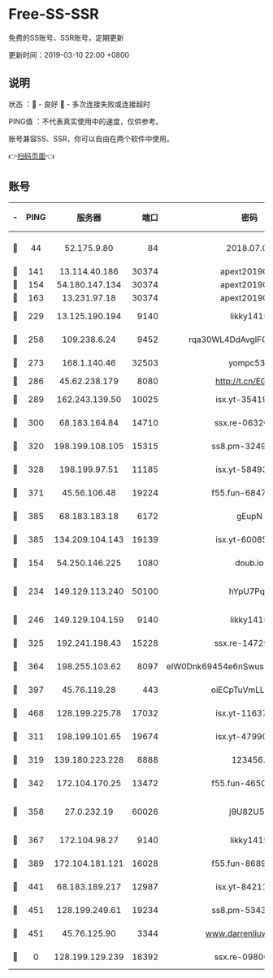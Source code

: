 # Free-SS-SSR

免费的SS账号、SSR账号，定期更新

更新时间：2019-03-10 22:00 +0800

## 说明

状态     ：🙂 - 良好 🙁 - 多次连接失败或连接超时

PING值   ：不代表真实使用中的速度，仅供参考。

账号兼容SS、SSR，你可以自由在两个软件中使用。

👉[扫码页面](https://liesauer.github.io/Free-SS-SSR/)👈

## 账号

|-|PING|服务器|端口|密码|加密方式|区域|
|:----:|:----:|:-----:|-----:|:----:|:----:|:----:|
|🙂|44|52.175.9.80|84|2018.07.07|chacha20-ietf-poly1305|HK|
|🙂|141|13.114.40.186|30374|apext2019006|chacha20|JP|
|🙂|154|54.180.147.134|30374|apext2019006|chacha20|KR|
|🙂|163|13.231.97.18|30374|apext2019006|chacha20|JP|
|🙂|229|13.125.190.194|9140|likky1415|aes-256-cfb|KR|
|🙂|258|109.238.6.24|9452|rqa30WL4DdAvgIFG6Fs3znzTa|aes-256-cfb|FR|
|🙂|273|168.1.140.46|32503|yompc535|aes-256-cfb|AU|
|🙂|286|45.62.238.179|8080|http://t.cn/EGJIyrl|rc4-md5|CA|
|🙂|289|162.243.139.50|10025|isx.yt-35419673|aes-256-cfb|US|
|🙂|300|68.183.164.84|14710|ssx.re-06320738|aes-256-cfb|US|
|🙂|320|198.199.108.105|15315|ss8.pm-32497481|aes-256-cfb|US|
|🙂|328|198.199.97.51|11185|isx.yt-58493850|aes-256-cfb|US|
|🙂|371|45.56.106.48|19224|f55.fun-68474983|aes-256-cfb|US|
|🙂|385|68.183.183.18|6172|gEupN|aes-256-cfb|SG|
|🙂|385|134.209.104.143|19139|isx.yt-60085477|aes-256-cfb|SG|
|🙂|154|54.250.146.225|1080|doub.io|aes-256-cfb|JP|
|🙂|234|149.129.113.240|50100|hYpU7PqP|chacha20-ietf-poly1305|CN|
|🙂|246|149.129.104.159|9140|likky1415|aes-256-cfb|HK|
|🙂|325|192.241.198.43|15228|ssx.re-14729949|aes-256-cfb|US|
|🙂|364|198.255.103.62|8097|eIW0Dnk69454e6nSwuspv9DmS201tQ0D|aes-256-cfb|US|
|🙂|397|45.76.119.28|443|oiECpTuVmLLxk4Ts|aes-256-cfb|AU|
|🙂|468|128.199.225.78|17032|isx.yt-11637665|aes-256-cfb|SG|
|🙁|311|198.199.101.65|19674|isx.yt-47990500|aes-256-cfb|US|
|🙁|319|139.180.223.228|8888|123456..|aes-256-cfb|JP|
|🙁|342|172.104.170.25|13472|f55.fun-46502353|aes-256-cfb|SG|
|🙁|358|27.0.232.19|60026|j9U82U53|xchacha20-ietf-poly1305|HK|
|🙁|367|172.104.98.27|9140|likky1415|aes-256-cfb|JP|
|🙁|389|172.104.181.121|16028|f55.fun-86890630|aes-256-cfb|SG|
|🙁|441|68.183.189.217|12987|isx.yt-84211383|aes-256-cfb|SG|
|🙁|451|128.199.249.61|19234|ss8.pm-53433179|aes-256-cfb|SG|
|🙁|451|45.76.125.90|3344|www.darrenliuwei.com|aes-256-cfb|AU|
|🙁|0|128.199.129.239|18392|ssx.re-09806935|aes-256-cfb|SG|
